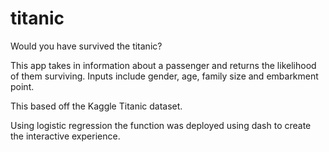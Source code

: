 # titanic

Would you have survived the titanic? 

This app takes in information about a passenger and returns the likelihood of them surviving. 
Inputs include gender, age, family size and embarkment point. 

This based off the Kaggle Titanic dataset.

Using logistic regression the function was deployed using dash to create the interactive experience.
